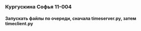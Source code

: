 ### Кургускина Софья 11-004
#### Запускать файлы по очереди, сначала timeserver.py, затем timeclient.py

